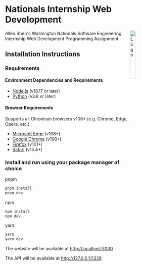 # Nationals Internship Web Development

<img alt="Logo" align="right" src="https://upload.wikimedia.org/wikipedia/commons/thumb/a/a3/Washington_Nationals_logo.svg/200px-Washington_Nationals_logo.svg.png" width="20%" />

Allen Shen's Washington Nationals Software Engineering Internship Web Development Programming Assignment




## Installation Instructions

### Requirements

#### Environment Dependencies and Requirements
- [Node.js](https://nodejs.org/en/) (v18.17 or later)
- [Python](https://www.python.org/downloads/) (v3.8 or later)
#### Browser Requirements

Supports all Chromium browsers v108+ (e.g. Chrome, Edge, Opera, etc.)
- [Microsoft Edge](https://www.microsoft.com/en-us/edge) (v108+)
- [Google Chrome](https://www.google.com/chrome/) (v108+)
- [Firefox](https://www.mozilla.org/en-US/firefox/new/) (v101+)
- [Safari](https://www.apple.com/safari/) (v15.4+)

### Install and run using your package manager of choice

pnpm
```sh
pnpm install
pnpm dev
```

npm
```sh
npm install
npm dev
```

yarn
```sh
yarn 
yarn dev
```

The website will be available at [http://localhost:3000](http://localhost:3000)

The API will be available at [ http://127.0.0.1:5328
]( http://127.0.0.1:5328
)


